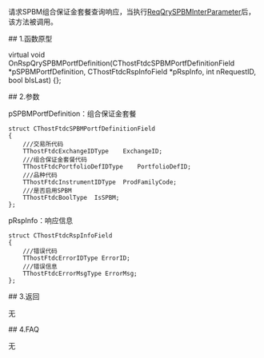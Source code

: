 <p>请求SPBM组合保证金套餐查询响应，当执行<a href="../../CTHOSTFTDCTRADERSPI/REQQRYSPBMINTERPARAMETER/">ReqQrySPBMInterParameter</a>后，该方法被调用。</p>
<span class="anchor" id="63395316-3aab-4f9f-a10e-22102dbc43d5"></span>
## 1.函数原型
<p>virtual void OnRspQrySPBMPortfDefinition(CThostFtdcSPBMPortfDefinitionField *pSPBMPortfDefinition, CThostFtdcRspInfoField *pRspInfo, int nRequestID, bool bIsLast) {};</p>
<span class="anchor" id="422d2c31-f3db-41ce-9d05-f13bc68236a0"></span>
## 2.参数
<p>pSPBMPortfDefinition：组合保证金套餐</p>
<pre><code>struct CThostFtdcSPBMPortfDefinitionField
{
    ///交易所代码
    TThostFtdcExchangeIDType    ExchangeID;
    ///组合保证金套餐代码
    TThostFtdcPortfolioDefIDType    PortfolioDefID;
    ///品种代码
    TThostFtdcInstrumentIDType  ProdFamilyCode;
    ///是否启用SPBM
    TThostFtdcBoolType  IsSPBM;
};
</code></pre>
<p>pRspInfo：响应信息</p>
<pre><code>struct CThostFtdcRspInfoField
{
    ///错误代码
    TThostFtdcErrorIDType ErrorID;
    ///错误信息
    TThostFtdcErrorMsgType ErrorMsg;
};
</code></pre>
<span class="anchor" id="924bde49-0ddc-42d0-8860-2c35a8fe6883"></span>
## 3.返回
<p>无</p>
<span class="anchor" id="e594f4eb-9d5d-4e88-be71-6eb95ed05732"></span>
## 4.FAQ
<p>无</p>
